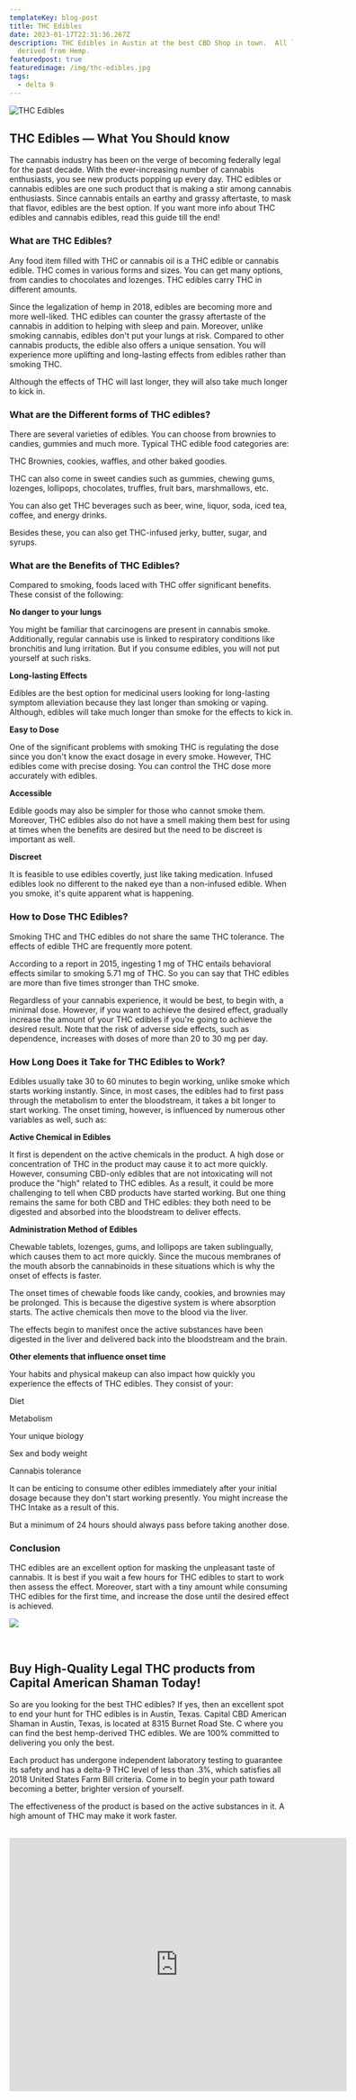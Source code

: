 ```yaml
---
templateKey: blog-post
title: THC Edibles
date: 2023-01-17T22:31:36.267Z
description: THC Edibles in Austin at the best CBD Shop in town.  All legally
  derived from Hemp.
featuredpost: true
featuredimage: /img/thc-edibles.jpg
tags:
  - delta 9
---
```

![THC Edibles](/img/thc-edibles.jpg "THC edibles near me")

## THC Edibles — What You Should know

The cannabis industry has been on the verge of becoming federally legal for the past decade.  With the ever-increasing number of cannabis enthusiasts, you see new products popping up every day.  THC edibles or cannabis edibles are one such product that is making a stir among cannabis enthusiasts. Since cannabis entails an earthy and grassy aftertaste, to mask that flavor, edibles are the best option.  If you want more info about THC edibles and cannabis edibles, read this guide till the end!

### What are THC Edibles?

Any food item filled with THC or cannabis oil is a THC edible or cannabis edible.  THC comes in various forms and sizes.  You can get many options, from candies to chocolates and lozenges.  THC edibles carry THC in different amounts. 

Since the legalization of hemp in 2018, edibles are becoming more and more well-liked.  THC edibles can counter the grassy aftertaste of the cannabis in addition to helping with sleep and pain.  Moreover, unlike smoking cannabis, edibles don't put your lungs at risk.
Compared to other cannabis products, the edible also offers a unique sensation.  You will experience more uplifting and long-lasting effects from edibles rather than smoking THC.

Although the effects of THC will last longer, they will also take much longer to kick in.

### What are the Different forms of THC edibles?

There are several varieties of edibles.  You can choose from brownies to candies, gummies and much more.  Typical THC edible food categories are:

THC Brownies, cookies, waffles, and other baked goodies.

THC can also come in sweet candies such as gummies, chewing gums, lozenges, lollipops, chocolates, truffles, fruit bars, marshmallows, etc.

You can also get THC beverages such as beer, wine, liquor, soda, iced tea, coffee, and energy drinks.

Besides these, you can also get THC-infused jerky, butter, sugar, and syrups.

### What are the Benefits of THC Edibles?

Compared to smoking, foods laced with THC offer significant benefits.  These consist of the following:

**No danger to your lungs**

You might be familiar that carcinogens are present in cannabis smoke.  Additionally, regular cannabis use is linked to respiratory conditions like bronchitis and lung irritation.  But if you consume edibles, you will not put yourself at such risks.

**Long-lasting Effects**

Edibles are the best option for medicinal users looking for long-lasting symptom alleviation because they last longer than smoking or vaping.  Although, edibles will take much longer than smoke for the effects to kick in.

**Easy to Dose**

One of the significant problems with smoking THC is regulating the dose since you don't know the exact dosage in every smoke.  However, THC edibles come with precise dosing. You can control the THC dose more accurately with edibles.

**Accessible**

Edible goods may also be simpler for those who cannot smoke them.  Moreover, THC edibles also do not have a smell making them best for using at times when the benefits are desired but the need to be discreet is important as well.

**Discreet**

It is feasible to use edibles covertly, just like taking medication. Infused edibles look no different to the naked eye than a non-infused edible. When you smoke, it's quite apparent what is happening.

### How to Dose THC Edibles?

Smoking THC and THC edibles do not share the same THC tolerance.  The effects of edible THC are frequently more potent.

According to a report in 2015, ingesting 1 mg of THC entails behavioral effects similar to smoking 5.71 mg of THC.  So you can say that THC edibles are more than five times stronger than THC smoke.

Regardless of your cannabis experience, it would be best, to begin with, a minimal dose. However, if you want to achieve the desired effect, gradually increase the amount of your THC edibles if you're going to achieve the desired result.  Note that the risk of adverse side effects, such as dependence, increases with doses of more than 20 to 30 mg per day.

### How Long Does it Take for THC Edibles to Work?

Edibles usually take 30 to 60 minutes to begin working, unlike smoke which starts working instantly. Since, in most cases, the edibles had to first pass through the metabolism to enter the bloodstream, it takes a bit longer to start working.  The onset timing, however, is influenced by numerous other variables as well, such as:

**Active Chemical in Edibles**

It first is dependent on the active chemicals in the product.  A high dose or concentration of THC in the product may cause it to act more quickly. However, consuming CBD-only edibles that are not intoxicating will not produce the "high" related to THC edibles.  As a result, it could be more challenging to tell when CBD products have started working. But one thing remains the same for both CBD and THC edibles: they both need to be digested and absorbed into the bloodstream to deliver effects.

**Administration Method of Edibles**

Chewable tablets, lozenges, gums, and lollipops are taken sublingually, which causes them to act more quickly.  Since the mucous membranes of the mouth absorb the cannabinoids in these situations which is why the onset of effects is faster. 

The onset times of chewable foods like candy, cookies, and brownies may be prolonged.  This is because the digestive system is where absorption starts.  The active chemicals then move to the blood via the liver.

The effects begin to manifest once the active substances have been digested in the liver and delivered back into the bloodstream and the brain.

**Other elements that influence onset time**

Your habits and physical makeup can also impact how quickly you experience the effects of THC edibles.  They consist of your:

Diet 

Metabolism

Your unique biology

Sex and body weight

Cannabis tolerance

It can be enticing to consume other edibles immediately after your initial dosage because they don't start working presently.  You might increase the THC Intake as a result of this.

But a minimum of 24 hours should always pass before taking another dose.

### Conclusion

THC edibles are an excellent option for masking the unpleasant taste of cannabis.  It is best if you wait a few hours for THC edibles to start to work then assess the effect.  Moreover, start with a tiny amount while consuming THC edibles for the first time, and increase the dose until the desired effect is achieved.

![](/img/store-front-stretch-blog-image.jpg)

<br>

## Buy High-Quality Legal THC products from Capital American Shaman Today!

So are you looking for the best THC edibles?  If yes, then an excellent spot to end your hunt for THC edibles is in Austin, Texas.  Capital CBD American Shaman in Austin, Texas, is located at 8315 Burnet Road Ste. C where you can find the best hemp-derived THC edibles.  We are 100% committed to delivering you only the best. 

Each product has undergone independent laboratory testing to guarantee its safety and has a delta-9 THC level of less than .3%, which satisfies all 2018 United States Farm Bill criteria.  Come in to begin your path toward becoming a better, brighter version of yourself.

The effectiveness of the product is based on the active substances in it.  A high amount of THC may make it work faster.

<br>

<center><iframe src="https://www.google.com/maps/embed?pb=!1m18!1m12!1m3!1d3442.5441840515764!2d-97.7283884!3d30.363901699999996!2m3!1f0!2f0!3f0!3m2!1i1024!2i768!4f13.1!3m3!1m2!1s0x8644cb31a4fe226f%3A0x34275657f2964730!2sCapital%20CBD%20American%20Shaman!5e0!3m2!1sen!2sus!4v1667507515248!5m2!1sen!2sus" width="600" height="450" style="border:0;" allowfullscreen="" loading="lazy" referrerpolicy="no-referrer-when-downgrade"></iframe><center/>